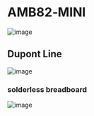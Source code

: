 # AMB82‐MINI
![image](https://github.com/chang0630/Final-Project_Portable-ChatGPT/assets/162575237/c6c8c6ad-150a-4d7b-a262-50fd23b6fcad)

## Dupont Line
![image](https://github.com/chang0630/Final-Project_Portable-ChatGPT/assets/162575237/b46116a9-0678-40ef-885e-82faa9194d59)

### solderless breadboard
![image](https://github.com/chang0630/Final-Project_Portable-ChatGPT/assets/162575237/1e267546-5f6e-461f-b32c-a00c42027fa3)


